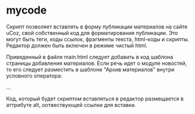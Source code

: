 # mycode
Скрипт позволяет вставлять в форму публикации материалов на сайте uCoz, свой собственный код для форматирования публикации. Это могут быть теги, коды ссылок, фрагменты текста, html-коды и скрипты. Редактор должен быть включен в режиме чистый html. 

Приведенный в файле main.html следует добавить в код шаблона страницы добавления материалов. Если речь идет о модуле новостей, то его следует разместить в шаблоне "Архив материалов" внутри условного оператора:

<?if($PAGE_ID$='add' or $PAGE_ID$='edit')?>...<?endif?>

Код, который будет скриптом вставляться в редактор размещается в аттрибуте alt, оотвествующей ссылки для вставки.
